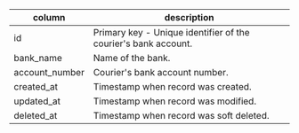 |column         |description |
----------------|------------|
|id             | Primary key - Unique identifier of the courier's bank account. |
|bank_name      | Name of the bank. |
|account_number | Courier's bank account number. |
|created_at     | Timestamp when record was created. |
|updated_at     | Timestamp when record was modified. |
|deleted_at     | Timestamp when record was soft deleted. |
